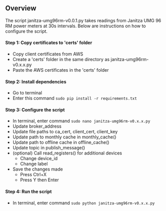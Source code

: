 ## Overview
The script janitza-umg96rm-v0.0.1.py takes readings from Janitza UMG 96 RM power meters at 30s intervals. Below are instructions on how to configure the script.

#### Step 1: Copy certificates to 'certs' folder
- Copy client certificates from AWS
- Create a 'certs' folder in the same directory as janitza-umg96rm-v0.x.x.py
- Paste the AWS certificates in the 'certs' folder

#### Step 2: Install dependencies
- Go to terminal
- Enter this command `sudo pip install -r requirements.txt`

#### Step 3: Configure the script
- In terminal, enter command `sudo nano janitza-umg96rm-v0.x.x.py`
- Update broker_address
- Update file paths to ca_cert, client_cert, client_key
- Update path to monthly cache in monthly_cache()
- Update path to offline cache in offline_cache()
- Update topic in publish_message()
- (optional) Call read_registers() for additional devices
	- Change device_id
	- Change label
- Save the changes made
	- Press Ctrl+X
	- Press Y then Enter

#### Step 4: Run the script
- In terminal, enter command `sudo python janitza-umg96rm-v0.x.x.py`
